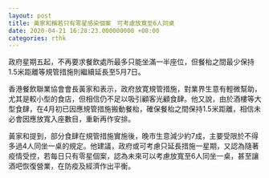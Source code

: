 ```yaml
---
layout: post
title: 黃家和稱若只有零星感染個案　可考慮放寛至6人同桌
date: 2020-04-21 16:28:23.000000000 +08:00
categories: rthk
---
```


政府星期五起，不再要求餐飲處所最多只能坐滿一半座位，但餐枱之間最少保持1.5米距離等規管措施則繼續延長至5月7日。

香港餐飲聯業協會會長黃家和表示，政府放寛規管措施，對業界生意有輕微幫助，尤其是較小型的食店，但相信仍不足以吸引顧客光顧食肆。他又說，由於酒樓等大型食肆，在4月初已因應規管措施搬動餐枱，確保餐枱之間保持1.5米距離，相信未必會因應放寬入座數目，重新再作安排。

黃家和提到，部分食肆在規管措施實施後，晚市生意減少約7成，主要受限於不得多過4人同坐一桌的規定。他建議，政府或可考慮只延長措施一星期，又認為隨著疫情受控，若每日只有零星個案，認為未來可以考慮放寬至6人同坐一桌，甚至讓酒吧恢復營業，在防疫及經濟作出平衡。
